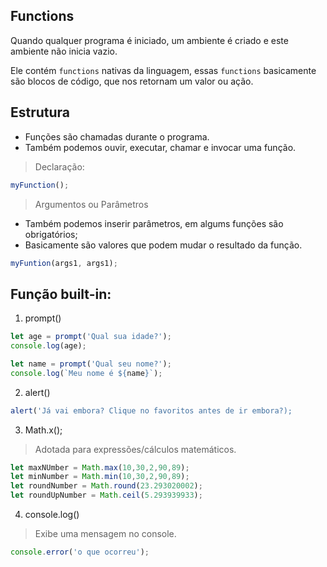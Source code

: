 ## Functions

Quando qualquer programa é iniciado, um ambiente é criado e este ambiente não inicia vazio.

Ele contém `functions` nativas da linguagem, essas `functions` basicamente são blocos de código, que nos retornam um valor ou ação.

## Estrutura
 
 - Funções são chamadas durante o programa.
 -  Também podemos ouvir, executar, chamar e invocar uma função.

> Declaração: 

```js
myFunction();
```
> Argumentos ou Parâmetros

- Também podemos inserir parâmetros, em algums funções são obrigatórios;
- Basicamente são valores que podem mudar o resultado da função.

```js
myFuntion(args1, args1);
```

## Função built-in:

1. prompt()

```js
let age = prompt('Qual sua idade?');
console.log(age);

let name = prompt('Qual seu nome?');
console.log(`Meu nome é ${name}`);
```

2. alert()

```js
alert('Já vai embora? Clique no favoritos antes de ir embora?);
```

3. Math.x();
 > Adotada para expressões/cálculos matemáticos.

```js
let maxNUmber = Math.max(10,30,2,90,89);
let minNumber = Math.min(10,30,2,90,89);
let roundNumber = Math.round(23.293020002);
let roundUpNumber = Math.ceil(5.293939933);
```
4. console.log()
>  Exibe uma mensagem no console.

```js
console.error('o que ocorreu');
```